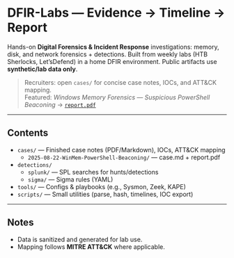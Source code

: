 # DFIR-Labs — Evidence → Timeline → Report

Hands-on **Digital Forensics & Incident Response** investigations: memory, disk, and network forensics + detections. Built from weekly labs (HTB Sherlocks, Let’sDefend) in a home DFIR environment. Public artifacts use **synthetic/lab data only**.

> Recruiters: open `cases/` for concise case notes, IOCs, and ATT&CK mapping.  
> Featured: *Windows Memory Forensics — Suspicious PowerShell Beaconing* → [`report.pdf`](cases/2025-08-22-WinMem-PowerShell-Beaconing/report.pdf)

---

## Contents

- `cases/` — Finished case notes (PDF/Markdown), IOCs, ATT&CK mapping  
  - `2025-08-22-WinMem-PowerShell-Beaconing/` — case.md + report.pdf
- `detections/`
  - `splunk/` — SPL searches for hunts/detections
  - `sigma/` — Sigma rules (YAML)
- `tools/` — Configs & playbooks (e.g., Sysmon, Zeek, KAPE)
- `scripts/` — Small utilities (parse, hash, timelines, IOC export)

---

## Notes
- Data is sanitized and generated for lab use.
- Mapping follows **MITRE ATT&CK** where applicable.
